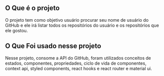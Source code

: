 <h2>O Que é o projeto</h2>
O projeto tem como objetivo usuário procurar seu nome de usuário do GitHub e ele irá 
listar todos os repositórios do usuário e os repositórios que ele gostou.

<h2>O Que Foi usado nesse projeto</h2>
Nesse projeto, consome a API do GitHub, foram utilizados conceitos de estados, 
componentes, propriedades, ciclo de vida de componentes, context api, styled 
components, react hooks e react router e material ui.
